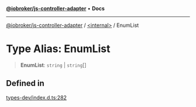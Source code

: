 [**@iobroker/js-controller-adapter**](../../README.md) • **Docs**

***

[@iobroker/js-controller-adapter](../../globals.md) / [\<internal\>](../README.md) / EnumList

# Type Alias: EnumList

> **EnumList**: `string` \| `string`[]

## Defined in

[types-dev/index.d.ts:282](https://github.com/ioBroker/ioBroker.js-controller/blob/78e6b4abb1172f2465daea1c5c2c1a34bdd12a81/packages/types-dev/index.d.ts#L282)
